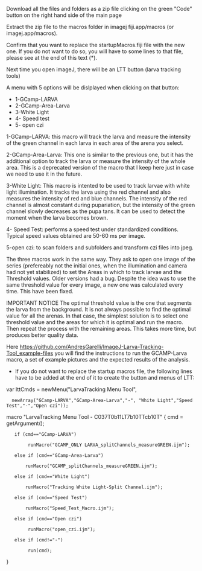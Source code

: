 Download all the files and folders as a zip file clicking on the green "Code" button on the right hand side of the main page

Extract the zip file to the macros folder in imagej fiji.app/macros (or imagej.app/macros).

Confirm that you want to replace the startupMacros.fiji file with the new one. If you do not want to do so, you will have to some lines to that file, please see at the end of this text (*).

Next time you open imageJ, there will be an LTT button (larva tracking tools)

A menu with 5 options will be dislplayed when clicking on that button:

- 1-GCamp-LARVA 
- 2-GCamp-Area-Larva 
- 3-White Light 
- 4- Speed test 
- 5- open czi


1-GCamp-LARVA: this macro will track the larva and measure the intensity of the green channel in each larva in each area of the arena you select.

2-GCamp-Area-Larva: This one is similar to the previous one, but it has the additional option to track the larva or measure the intensity of the whole area. This is a deprecated version of the macro that I keep here just in case we need to use it in the future.

3-White Light: This macro is intented to be used to track larvae with white light illumination. It tracks the larva using the red channel and also measures the intensity of red and blue channels. The intensity of the red channel is almost constant during pupariation, but the intensity of the green channel slowly decreases as the pupa tans. It can be used to detect the moment when the larva becomes brown.

4- Speed Test: performs a speed test under standardized conditions. Typical speed values obtained are 50-60 ms per image.

5-open czi: to scan folders and subfolders and transform czi files into jpeg.

The three macros work in the same way. They ask to open one image of the series (prefereably not the initial ones, when the illumination and camera had not yet stabilized) to set the Areas in which to track larvae and the Threshold values. Older versions had a bug. Despite the idea was to use the same threshold value for every image, a new one was calculated every time. This have been fixed.

IMPORTANT NOTICE The optimal threshold value is the one that segments the larva from the background. It is not always possible to find the optimal value for all the arenas. In that case, the simplest solution is to select one threshold value and the areas for which it is optimal and run the macro. Then repeat the process with the remaining areas. This takes more time, but produces better quality data.

Here https://github.com/AndresGarelli/ImageJ-Larva-Tracking-Tool_example-files you will find the instructions to run the GCAMP-Larva macro, a set of example pictures and the expected results of the analysis.


* If you do not want to replace the startup macros file, the following lines have to be added at the end of it to create the button and menus of LTT:

var lttCmds = newMenu("LarvaTracking Menu Tool",

      newArray("GCamp-LARVA","GCamp-Area-Larva","-", "White Light","Speed Test","-","Open czi"));


macro "LarvaTracking Menu Tool - C037T0b11LT7b10TTcb10T" {
       cmd = getArgument();
       
       if (cmd=="GCamp-LARVA")
       
       		runMacro("GCAMP_ONLY LARVA_splitChannels_measureGREEN.ijm");
                  
       else if (cmd=="GCamp-Area-Larva")
       
           runMacro("GCAMP_splitChannels_measureGREEN.ijm");
           
       else if (cmd=="White Light")
       
           runMacro("Tracking White Light-Split Channel.ijm");
           
       else if (cmd=="Speed Test")
       
       	   runMacro("Speed_Test_Macro.ijm");
               
       else if (cmd=="Open czi")
       
       		runMacro("open_czi.ijm");
                  
       else if (cmd!="-")
       
            run(cmd);
            
  }
